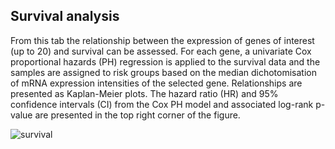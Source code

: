 ## Survival analysis

From this tab the relationship between the expression of genes of interest (up to 20) and survival can be assessed. For each gene, a univariate Cox proportional hazards (PH) regression is applied to the survival data and the samples are assigned to risk groups based on the median dichotomisation of mRNA expression intensities of the selected gene. Relationships are presented as Kaplan-Meier plots. The hazard ratio (HR) and 95% confidence intervals (CI) from the Cox PH model and associated log-rank p-value are presented in the top right corner of the figure.

![survival](https://github.com/wynstep/PED_Analytics_UG/blob/master/img/survival.png)
